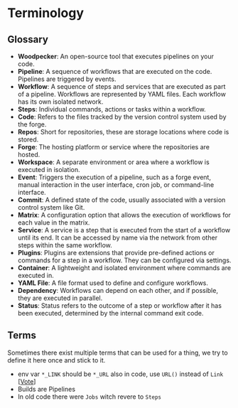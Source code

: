 # Terminology

## Glossary

- **Woodpecker**: An open-source tool that executes pipelines on your code.
- **Pipeline**: A sequence of workflows that are executed on the code. Pipelines are triggered by events.
- **Workflow**: A sequence of steps and services that are executed as part of a pipeline. Workflows are represented by YAML files. Each workflow has its own isolated network.
- **Steps**: Individual commands, actions or tasks within a workflow.
- **Code**: Refers to the files tracked by the version control system used by the forge.
- **Repos**: Short for repositories, these are storage locations where code is stored.
- **Forge**: The hosting platform or service where the repositories are hosted.
- **Workspace**: A separate environment or area where a workflow is executed in isolation.
- **Event**: Triggers the execution of a pipeline, such as a forge event, manual interaction in the user interface, cron job, or command-line interface.
- **Commit**: A defined state of the code, usually associated with a version control system like Git.
- **Matrix**: A configuration option that allows the execution of workflows for each value in the matrix.
- **Service**: A service is a step that is executed from the start of a workflow until its end. It can be accessed by name via the network from other steps within the same workflow.
- **Plugins**: Plugins are extensions that provide pre-defined actions or commands for a step in a workflow. They can be configured via settings.
- **Container**: A lightweight and isolated environment where commands are executed in.
- **YAML File**: A file format used to define and configure workflows.
- **Dependency**: Workflows can depend on each other, and if possible, they are executed in parallel.
- **Status**: Status refers to the outcome of a step or workflow after it has been executed, determined by the internal command exit code.

## Terms

Sometimes there exist multiple terms that can be used for a thing, we try to define it here once and stick to it.

- env var `*_LINK` should be `*_URL` also in code, use `URL()` instead of `Link` [[Vote](https://framadate.org/jVSQHwIGfJYy82IL)]
- Builds are Pipelines
- In old code there were `Jobs` witch revere to `Steps`
